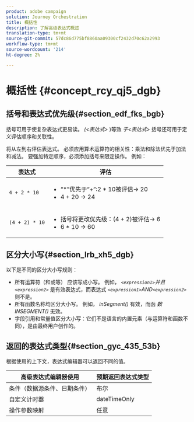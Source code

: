 ```yaml
---
product: adobe campaign
solution: Journey Orchestration
title: 概括性
description: 了解高级表达式概述
translation-type: tm+mt
source-git-commit: 57dc86d775bf8860aa09300cf2432d70c62a2993
workflow-type: tm+mt
source-wordcount: '214'
ht-degree: 2%

---
```



# 概括性 {#concept_rcy_qj5_dgb}

## 括号和表达式优先级{#section_edf_fks_bgb}

括号可用于使复杂表达式更易读。 _(&lt;表达式>_ )等效 _于&lt;表达式_> 括号还可用于定义评估顺序和关联性。

将从左到右评估表达式。 必须应用算术运算符的相关性：乘法和除法优先于加法和减法。 要强加特定顺序，必须添加括号来限定操作。 例如：

<!--```5 + 2 * 10 = 25, and (5 + 2) * 10 = 70```-->

| 表达式 | 评估 |
|--- |--- |
| `4 + 2 * 10` | <ul><li>“*”优先于“+”:2 * 10被评估→ 20</li><li>4 + 20 → 24</li></ul> |
| `(4 + 2) * 10` | <ul><li>括号将更改优先级：(4 + 2)被评估→ 6</li><li> 6 * 10 → 60</li></ul> |

## 区分大小写{#section_lrb_xh5_dgb}

以下是不同的区分大小写规则：

* 所有运算符（和或等） 应该写成小写。 例如， _`<expression1>`并且`<expression2>`_ 是有效表达式，而表达式 _`<expression1>`AND`<expression2>`_ 则不是。
* 所有函数名称均区分大小写。 例如， _inSegment()_ 有效，而函 _数INSEGMENT()_ 无效。
* 字段引用和常量值区分大小写：它们不是语言的内置元素（与运算符和函数不同），是由最终用户创作的。

## 返回的表达式类型{#section_gyc_435_53b}

根据使用的上下文，表达式编辑器可以返回不同的值。

| 高级表达式编辑器使用 | 预期返回表达式类型 |
|--- |--- |
| 条件（数据源条件、日期条件） | 布尔 |
| 自定义计时器 | dateTimeOnly |
| 操作参数映射 | 任意 |

